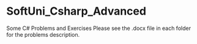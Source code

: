 # SoftUni_Csharp_Advanced
Some C# Problems and Exercises
Please see the .docx file in each folder for the problems description.
